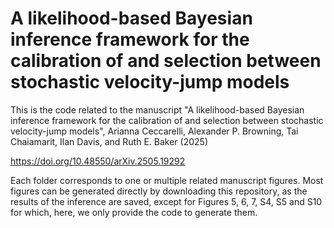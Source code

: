 # A likelihood-based Bayesian inference framework for the calibration of and selection between stochastic velocity-jump models

This is the code related to the manuscript "A likelihood-based Bayesian inference framework for the calibration of and selection between stochastic velocity-jump models", Arianna Ceccarelli, Alexander P. Browning, Tai Chaiamarit, Ilan Davis, and Ruth E. Baker (2025)

https://doi.org/10.48550/arXiv.2505.19292

Each folder corresponds to one or multiple related manuscript figures.
Most figures can be generated directly by downloading this repository, as the results of the inference are saved, except for Figures 5, 6, 7, S4, S5 and S10 for which, here, we only provide the code to generate them. 

